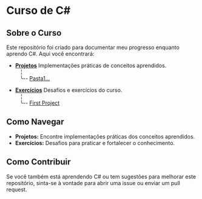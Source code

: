 # Curso de C#

## Sobre o Curso

Este repositório foi criado para documentar meu progresso enquanto aprendo C#. Aqui você encontrará:

- [**Projetos**](/Projetos)  Implementações práticas de conceitos aprendidos. <br>
    ‎ ‎ ‎   ╎<br>
     ‎ ‎ ‎  ╰-- [Pasta1...](/Projetos/)<br>
  
- [**Exercícios**](/Exercicios)  Desafios e exercícios do curso. <br>
    ‎ ‎ ‎   ╎<br>
     ‎ ‎ ‎  ╰-- [First Project](/Exercicios/First%20project)<br>

## Como Navegar

- **Projetos:** Encontre implementações práticas dos conceitos aprendidos.
- **Exercícios:** Desafios para praticar e fortalecer o conhecimento.

## Como Contribuir

Se você também está aprendendo C# ou tem sugestões para melhorar este repositório, sinta-se à vontade para abrir uma issue ou enviar um pull request.
